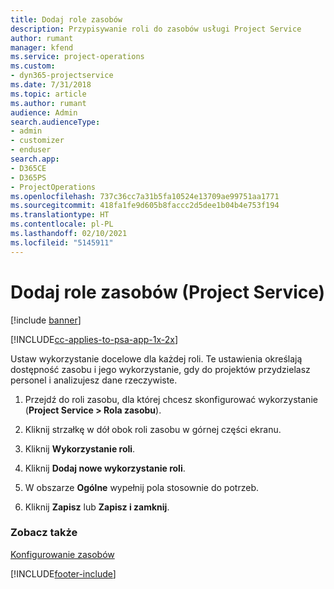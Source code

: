 ```yaml
---
title: Dodaj role zasobów
description: Przypisywanie roli do zasobów usługi Project Service
author: rumant
manager: kfend
ms.service: project-operations
ms.custom:
- dyn365-projectservice
ms.date: 7/31/2018
ms.topic: article
ms.author: rumant
audience: Admin
search.audienceType:
- admin
- customizer
- enduser
search.app:
- D365CE
- D365PS
- ProjectOperations
ms.openlocfilehash: 737c36cc7a31b5fa10524e13709ae99751aa1771
ms.sourcegitcommit: 418fa1fe9d605b8faccc2d5dee1b04b4e753f194
ms.translationtype: HT
ms.contentlocale: pl-PL
ms.lasthandoff: 02/10/2021
ms.locfileid: "5145911"
---
```

# <a name="add-resource-roles-project-service"></a>Dodaj role zasobów (Project Service)

[!include [banner](../includes/psa-now-project-operations.md)]

[!INCLUDE[cc-applies-to-psa-app-1x-2x](../includes/cc-applies-to-psa-app-1x-2x.md)]

Ustaw wykorzystanie docelowe dla każdej roli. Te ustawienia określają dostępność zasobu i jego wykorzystanie, gdy do projektów przydzielasz personel i analizujesz dane rzeczywiste.  
  
1.  Przejdź do roli zasobu, dla której chcesz skonfigurować wykorzystanie (**Project Service > Rola zasobu**).  
  
2.  Kliknij strzałkę w dół obok roli zasobu w górnej części ekranu.  
  
3.  Kliknij **Wykorzystanie roli**.  
  
4.  Kliknij **Dodaj nowe wykorzystanie roli**.  
  
5.  W obszarze **Ogólne** wypełnij pola stosownie do potrzeb.  
  
6.  Kliknij **Zapisz** lub **Zapisz i zamknij**.  
  
### <a name="see-also"></a>Zobacz także  
 [Konfigurowanie zasobów](../psa/set-up-resources.md)


[!INCLUDE[footer-include](../includes/footer-banner.md)]